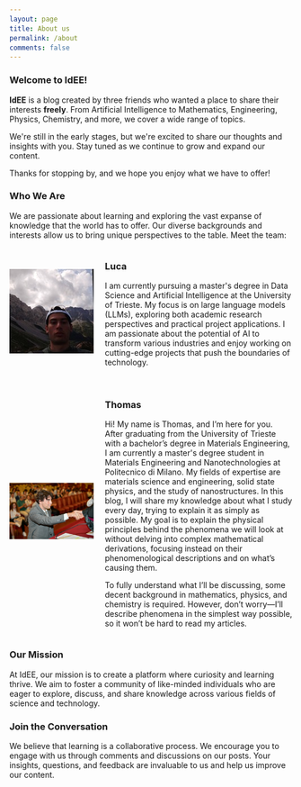 ```yaml
---
layout: page
title: About us
permalink: /about
comments: false
---
```


### Welcome to IdEE!

**IdEE** is a blog created by three friends who wanted a place to share their interests **freely**. From Artificial Intelligence to Mathematics, Engineering, Physics, Chemistry, and more, we cover a wide range of topics.

We're still in the early stages, but we're excited to share our thoughts and insights with you. Stay tuned as we continue to grow and expand our content.

Thanks for stopping by, and we hope you enjoy what we have to offer!    

### Who We Are

We are passionate about learning and exploring the vast expanse of knowledge that the world has to offer. Our diverse backgrounds and interests allow us to bring unique perspectives to the table. Meet the team:

<div style="display: flex; align-items: center; margin-bottom: 20px;">
  <img src="assets/images/1698579609391.jpeg" alt="Luca" style="width: 150px; height: auto; margin-right: 20px;">
  <div>
    <h3>Luca</h3>
    <p>I am currently pursuing a master's degree in Data Science and Artificial Intelligence at the University of Trieste. My focus is on large language models (LLMs), exploring both academic research perspectives and practical project applications. I am passionate about the potential of AI to transform various industries and enjoy working on cutting-edge projects that push the boundaries of technology.</p>
  </div>
</div>

<div style="display: flex; align-items: center; margin-bottom: 20px;">
  <img src="assets/images/fotoblog.jpg" alt="Thomas" style="width: 150px; height: auto; margin-right: 20px;">
  <div>
    <h3>Thomas</h3>
    <p>Hi! My name is Thomas, and I’m here for you. After graduating from the University of Trieste with a bachelor’s degree in Materials Engineering, I am currently a master's degree student in Materials Engineering and Nanotechnologies at Politecnico di Milano. My fields of expertise are materials science and engineering, solid state physics, and the study of nanostructures. In this blog, I will share my knowledge about what I study every day, trying to explain it as simply as possible. My goal is to explain the physical principles behind the phenomena we will look at without delving into complex mathematical derivations, focusing instead on their phenomenological descriptions and on what’s causing them.</p>
    <p>To fully understand what I’ll be discussing, some decent background in mathematics, physics, and chemistry is required. However, don’t worry—I’ll describe phenomena in the simplest way possible, so it won’t be hard to read my articles.</p>
  </div>
</div>

### Our Mission

At IdEE, our mission is to create a platform where curiosity and learning thrive. We aim to foster a community of like-minded individuals who are eager to explore, discuss, and share knowledge across various fields of science and technology.

### Join the Conversation

We believe that learning is a collaborative process. We encourage you to engage with us through comments and discussions on our posts. Your insights, questions, and feedback are invaluable to us and help us improve our content.




